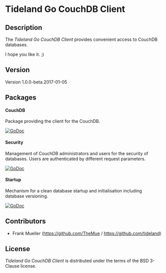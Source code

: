 # Tideland Go CouchDB Client

## Description

The *Tideland Go CouchDB Client* provides convenient access to CouchDB
databases.

I hope you like it. ;)

## Version

Version 1.0.0-beta.2017-01-05

## Packages

#### CouchDB

Package providing the client for the CouchDB.

[![GoDoc](https://godoc.org/github.com/tideland/gocouch/couchdb?status.svg)](https://godoc.org/github.com/tideland/gocouch/couchdb)

#### Security

Management of CouchDB administrators and users for the security of databases. Users
are authenticated by different request parameters.

[![GoDoc](https://godoc.org/github.com/tideland/gocouch/security?status.svg)](https://godoc.org/github.com/tideland/gocouch/security)

#### Startup

Mechanism for a clean database startup and initialisation including database versioning.

[![GoDoc](https://godoc.org/github.com/tideland/gocouch/startup?status.svg)](https://godoc.org/github.com/tideland/gocouch/startup)

## Contributors

- Frank Mueller (https://github.com/TheMue / https://github.com/tideland)

## License

*Tideland Go CouchDB Client* is distributed under the terms of the BSD 3-Clause license.